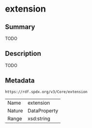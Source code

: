 <!-- Automatically generated by spec-parser v2.0.0 on 2024-01-12T14:00:21.817658+00:00 -->
<!-- SPDX-License-Identifier: Community-Spec-1.0 -->

# extension

## Summary

TODO


## Description

TODO


## Metadata

`https://rdf.spdx.org/v3/Core/extension`


| | |
|---|---|
| Name | extension |
| Nature | DataProperty |
| Range | xsd:string |





